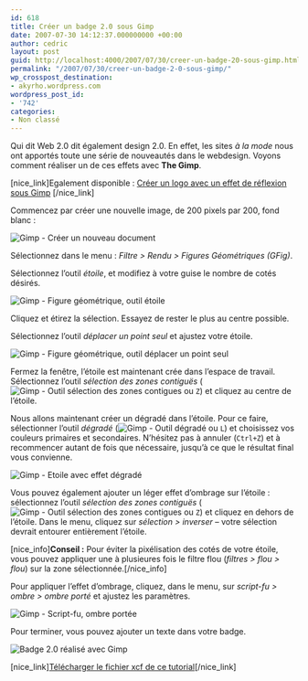 ```yaml
---
id: 618
title: Créer un badge 2.0 sous Gimp
date: 2007-07-30 14:12:37.000000000 +00:00
author: cedric
layout: post
guid: http://localhost:4000/2007/07/30/creer-un-badge-20-sous-gimp.html
permalink: "/2007/07/30/creer-un-badge-2-0-sous-gimp/"
wp_crosspost_destination:
- akyrho.wordpress.com
wordpress_post_id:
- '742'
categories:
- Non classé
---
```

Qui dit Web 2.0 dit également design 2.0. En effet, les sites _à la mode_ nous ont apportés toute une série de nouveautés dans le webdesign. Voyons comment réaliser un de ces effets avec **The Gimp**.

[nice_link]Egalement disponible : [Créer un logo avec un effet de réflexion sous Gimp](/blog/2007/06/20/creer-un-logo-avec-un-effet-de-reflexion-sous-gimp/) [/nice_link]

Commencez par créer une nouvelle image, de 200 pixels par 200, fond blanc :

![Gimp - Créer un nouveau document](/images/2007/07/gimp-nouvelle-image-200.png) 

Sélectionnez dans le menu : _Filtre > Rendu > Figures Géométriques (GFig)_.

Sélectionnez l’outil _étoile_, et modifiez à votre guise le nombre de cotés désirés.

![Gimp - Figure géométrique, outil étoile](/images/2007/07/gimp-figure-geometrique.png) 

Cliquez et étirez la sélection. Essayez de rester le plus au centre possible.

Sélectionnez l’outil _déplacer un point seul_ et ajustez votre étoile.

![Gimp - Figure géométrique, outil déplacer un point seul](/images/2007/07/gimp-figure-geometrique-2.png) 

Fermez la fenêtre, l’étoile est maintenant crée dans l’espace de travail. Sélectionnez l’outil _sélection des zones contiguës_ (![Gimp - Outil sélection des zones contigues](/images/2007/07/gimp-selection-zones-contigues.png) ou <code class="highlighter-rouge">Z</code>) et cliquez au centre de l’étoile.

Nous allons maintenant créer un dégradé dans l’étoile. Pour ce faire, sélectionner l’outil _dégradé_ (![Gimp - Outil dégradé](/images/images/2007/06/tuto/degrade.png) ou <code class="highlighter-rouge">L</code>) et choisissez vos couleurs primaires et secondaires. N’hésitez pas à annuler (<code class="highlighter-rouge">Ctrl+Z</code>) et à recommencer autant de fois que nécessaire, jusqu’à ce que le résultat final vous convienne.

![Gimp - Etoile avec effet dégradé](/images/2007/07/gimp-degrade.png) 

Vous pouvez également ajouter un léger effet d’ombrage sur l’étoile : sélectionnez l’outil _sélection des zones contiguës_ (![Gimp - Outil sélection des zones contigues](/images/2007/07/gimp-selection-zones-contigues.png) ou <code class="highlighter-rouge">Z</code>) et cliquez en dehors de l’étoile. Dans le menu, cliquez sur _sélection > inverser_ &#8211; votre sélection devrait entourer entièrement l’étoile.

[nice_info]**Conseil :** Pour éviter la pixélisation des cotés de votre étoile, vous pouvez appliquer une à plusieures fois le filtre flou (_filtres > flou > flou_) sur la zone sélectionnée.[/nice_info]

Pour appliquer l’effet d’ombrage, cliquez, dans le menu, sur _script-fu > ombre > ombre porté_ et ajustez les paramètres.

![Gimp - Script-fu, ombre portée](/images/2007/07/gimp-script-fu-ombre.png) 

Pour terminer, vous pouvez ajouter un texte dans votre badge.

![Badge 2.0 réalisé avec Gimp](/images/2007/07/badge-20.png) 

[nice_link][Télécharger le fichier xcf de ce tutorial](/images/2007/07/badge-2.0.xcf)[/nice_link]